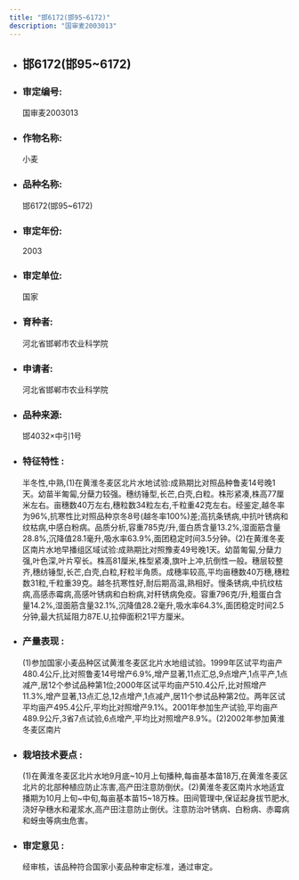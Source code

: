 ```yaml
---
title: "邯6172(邯95~6172)"
description: "国审麦2003013"
---
```

* ## 邯6172(邯95~6172)
* ###  审定编号:  
   国审麦2003013

*  ### 作物名称:  
   小麦

*   ###  品种名称: 
    邯6172(邯95~6172)

*   ### 审定年份: 
    2003

*   ### 审定单位:  
    国家

*   ### 育种者:  
    河北省邯郸市农业科学院

*   ### 申请者:  
    河北省邯郸市农业科学院

*   ### 品种来源:  
    邯4032×中引1号

*   ### 特征特性 : 
    半冬性,中熟,(1)在黄淮冬麦区北片水地试验:成熟期比对照品种鲁麦14号晚1天。幼苗半匍匐,分蘖力较强。穗纺锤型,长芒,白壳,白粒。株形紧凑,株高77厘米左右。亩穗数40万左右,穗粒数34粒左右,千粒重42克左右。经鉴定,越冬率为96%,抗寒性比对照品种京冬8号(越冬率100%)差;高抗条锈病,中抗叶锈病和纹枯病,中感白粉病。品质分析,容重785克/升,蛋白质含量13.2%,湿面筋含量28.8%,沉降值28.1毫升,吸水率63.9%,面团稳定时间3.5分钟。(2)在黄淮冬麦区南片水地早播组区域试验:成熟期比对照豫麦49号晚1天。幼苗匍匐,分蘖力强,叶色深,叶片窄长。株高81厘米,株型紧凑,旗叶上冲,抗倒性一般。穗层较整齐,穗纺锤型,长芒,白壳,白粒,籽粒半角质。成穗率较高,平均亩穗数40万穗,穗粒数31粒,千粒重39克。越冬抗寒性好,耐后期高温,熟相好。慢条锈病,中抗纹枯病,高感赤霉病,高感叶锈病和白粉病,对秆锈病免疫。容重796克/升,粗蛋白含量14.2%,湿面筋含量32.1%,沉降值28.2毫升,吸水率64.3%,面团稳定时间2.5分钟,最大抗延阻力87E.U,拉伸面积21平方厘米。

*   ### 产量表现 : 
    (1)参加国家小麦品种区试黄淮冬麦区北片水地组试验。1999年区试平均亩产480.4公斤,比对照鲁麦14号增产6.9%,增产显著,11点汇总,9点增产,1点平产,1点减产,居12个参试品种第1位;2000年区试平均亩产510.4公斤,比对照增产11.3%,增产显著,13点汇总,12点增产,1点减产,居11个参试品种第2位。两年区试平均亩产495.4公斤,平均比对照增产9.1%。2001年参加生产试验,平均亩产489.9公斤,3省7点试验,6点增产,平均比对照增产8.9%。(2)2002年参加黄淮冬麦区南片

*   ### 栽培技术要点 : 
    (1)在黄淮冬麦区北片水地9月底~10月上旬播种,每亩基本苗18万,在黄淮冬麦区北片的北部种植应防止冻害,高产田注意防倒伏。(2)黄淮冬麦区南片水地适宜播期为10月上旬~中旬,每亩基本苗15~18万株。田间管理中,保证起身拔节肥水,浇好孕穗水和灌浆水,高产田注意防止倒伏。注意防治叶锈病、白粉病、赤霉病和蚜虫等病虫危害。

*   ### 审定意见 : 
    经审核，该品种符合国家小麦品种审定标准，通过审定。
